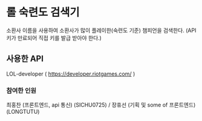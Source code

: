 # 롤 숙련도 검색기

소환사 이름을 사용하여 소환사가 많이 플레이한(숙련도 기준) 챔피언을 검색한다.
(API 키가 만료되어 직접 키를 발급 받아야 한다.)

## 사용한 API

LOL-developer ( https://developer.riotgames.com/ )

### 참여한 인원

최홍찬 (프론트엔드, api 통신) (SICHU0725) / 
장휴선 (기획 및 some of 프론트엔드) (LONGTUTU)
